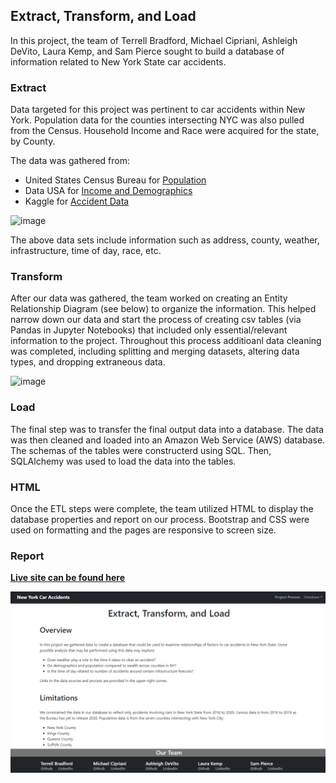 ## Extract, Transform, and Load

In this project, the team of Terrell Bradford, Michael Cipriani, Ashleigh DeVito, Laura Kemp, and Sam Pierce sought to build a database of information related to New York State car accidents.

### Extract
Data targeted for this project was pertinent to car accidents within New York. Population data for the counties intersecting NYC was also pulled from the Census. Household Income and Race were acquired for the state, by County.

The data was gathered from:

* United States Census Bureau for [Population](https://www.census.gov/data/developers/data-sets/popest-popproj/popest.html)
* Data USA for [Income and Demographics](https://datausa.io/profile/geo/new-york#economy)
* Kaggle for [Accident Data](US_Accidents_raw.csv)

![image](https://user-images.githubusercontent.com/83014623/128734529-7ada624b-b87c-46f6-b5ae-a2f5d23d2ebf.png)

The above data sets include information such as address, county, weather, infrastructure, time of day, race, etc.

### Transform
After our data was gathered, the team worked on creating an Entity Relationship Diagram (see below) to organize the information. This helped narrow down our data and start the process of creating csv tables (via Pandas in Jupyter Notebooks) that included only essential/relevant information to the project. Throughout this process additioanl data cleaning was completed, including splitting and merging datasets, altering data types, and dropping extraneous data.

![image](https://user-images.githubusercontent.com/83014623/128728477-bdcea802-1d34-4aef-82f0-a87c86996b68.png)


### Load
The final step was to transfer the final output data into a database. The data was then cleaned and loaded into an Amazon Web Service (AWS) database. The schemas of the tables were constructerd using SQL. Then, SQLAlchemy was used to load the data into the tables.

### HTML
Once the ETL steps were complete, the team utilized HTML to display the database properties and report on our process. Bootstrap and CSS were used on formatting and the pages are responsive to screen size.

### Report

**[Live site can be found here](https://sdinespierce.github.io/etl_project/)**

![image](/Report/Pages/images/Landing_page.png)
